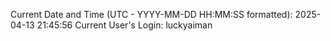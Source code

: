 Current Date and Time (UTC - YYYY-MM-DD HH:MM:SS formatted): 2025-04-13 21:45:56
Current User's Login: luckyaiman
